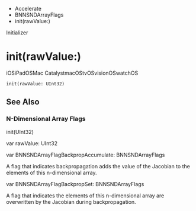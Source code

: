 

- Accelerate
- BNNSNDArrayFlags
-  init(rawValue:) 

Initializer

# init(rawValue:)

iOSiPadOSMac CatalystmacOStvOSvisionOSwatchOS

``` source
init(rawValue: UInt32)
```

## See Also

### N-Dimensional Array Flags

init(UInt32)

var rawValue: UInt32

var BNNSNDArrayFlagBackpropAccumulate: BNNSNDArrayFlags

A flag that indicates backpropagation adds the value of the Jacobian to the elements of this n-dimensional array.

var BNNSNDArrayFlagBackpropSet: BNNSNDArrayFlags

A flag that indicates the elements of this n-dimensional array are overwritten by the Jacobian during backpropagation.

